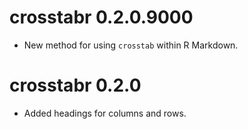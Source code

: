 # crosstabr 0.2.0.9000

* New method for using `crosstab` within R Markdown.

# crosstabr 0.2.0

* Added headings for columns and rows.



